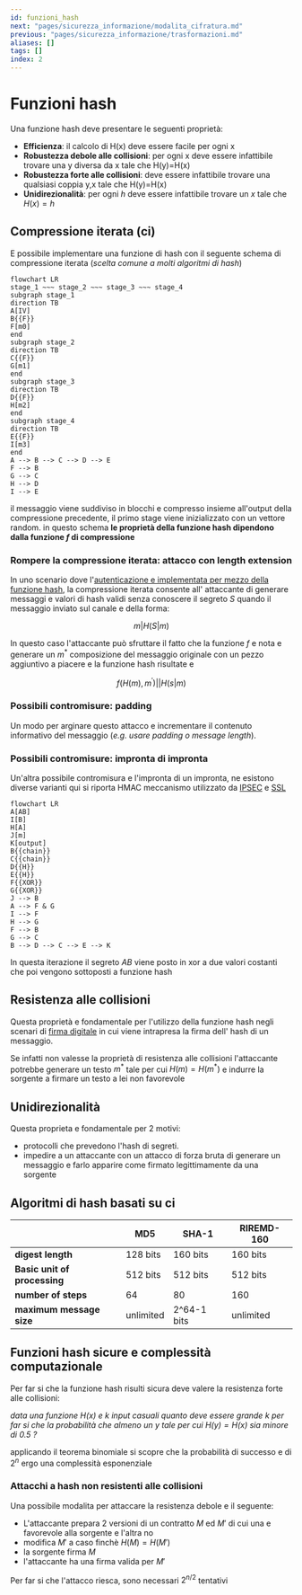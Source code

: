 ```yaml
---
id: funzioni_hash
next: "pages/sicurezza_informazione/modalita_cifratura.md"
previous: "pages/sicurezza_informazione/trasformazioni.md"
aliases: []
tags: []
index: 2
---
```


# Funzioni hash

Una funzione hash deve presentare le seguenti proprietà:

-   **Efficienza**: il calcolo di H(x) deve essere facile per ogni x
-   **Robustezza debole alle collisioni**: per ogni x deve essere infattibile trovare una y diversa da x tale che H(y)=H(x)
-   **Robustezza forte alle collisioni**: deve essere infattibile trovare una qualsiasi coppia y,x tale che H(y)=H(x)
-   **Unidirezionalità**: per ogni $h$ deve essere infattibile trovare un $x$ tale che $H(x)=h$

## Compressione iterata (ci)

E possibile implementare una funzione di hash con il seguente schema di compressione iterata (*scelta comune a molti algoritmi di hash*)

```mermaid
flowchart LR
stage_1 ~~~ stage_2 ~~~ stage_3 ~~~ stage_4
subgraph stage_1
direction TB
A[IV]
B{{F}}
F[m0]
end
subgraph stage_2
direction TB
C{{F}}
G[m1]
end
subgraph stage_3
direction TB
D{{F}}
H[m2]
end
subgraph stage_4
direction TB
E{{F}}
I[m3]
end
A --> B --> C --> D --> E
F --> B
G --> C
H --> D
I --> E
```

il messaggio viene suddiviso in blocchi e compresso insieme all'output della compressione precedente, il primo stage viene inizializzato con un vettore random. in questo schema **le proprietà della funzione hash dipendono dalla funzione $f$ di compressione**

### Rompere la compressione iterata: attacco con length extension

In uno scenario dove l'[autenticazione e implementata per mezzo della funzione hash](protocolli.md#hash%20di%20un%20segreto), la compressione iterata consente all' attaccante di generare messaggi e valori di hash validi senza conoscere il segreto $S$ quando il messaggio inviato sul canale e della forma:

$$ m|H(S|m)$$

In questo caso l'attaccante può sfruttare il fatto che la funzione $f$ e nota e generare un $m^*$ composizione del messaggio originale con un pezzo aggiuntivo a piacere e la funzione hash risultate e

$$f(H(m),m^{'})||H(s|m)$$

### Possibili contromisure: padding

Un modo per arginare questo attacco e incrementare il contenuto informativo del messaggio (*e.g. usare padding o message length*).

### Possibili contromisure: impronta di impronta

Un'altra possibile contromisura e l'impronta di un impronta, ne esistono diverse varianti qui si riporta HMAC meccanismo utilizzato da [IPSEC](ipsec.md) e [SSL](sicurezza_informazione/ssl.md)

```mermaid
flowchart LR
A[AB]
I[B]
H[A]
J[m]
K[output]
B{{chain}}
C{{chain}}
D{{H}}
E{{H}}
F{{XOR}}
G{{XOR}}
J --> B
A --> F & G
I --> F
H --> G
F --> B
G --> C
B --> D --> C --> E --> K
```

In questa iterazione il segreto $AB$ viene posto in xor a due valori costanti che poi vengono sottoposti a funzione hash

## Resistenza alle collisioni

Questa proprietà e fondamentale per l'utilizzo della funzione hash negli scenari di [firma digitale](protocolli.md#firma%20digitale) in cui viene intrapresa la firma dell' hash di un messaggio.

Se infatti non valesse la proprietà di resistenza alle collisioni l'attaccante potrebbe generare un testo $m^*$ tale per cui $H(m)=H(m^*)$ e indurre la sorgente a firmare un testo a lei non favorevole

## Unidirezionalità

Questa proprieta e fondamentale per 2 motivi:

- protocolli che prevedono l'hash di segreti.
- impedire a un attaccante con un attacco di forza bruta di generare un messaggio e farlo apparire come firmato legittimamente da una sorgente

## Algoritmi di hash basati su ci

|                              | MD5       | SHA-1       | RIREMD-160 |
| ---------------------------- | --------- | ----------- | ---------- |
| **digest length**            | 128 bits  | 160 bits    | 160 bits   |
| **Basic unit of processing** | 512 bits  | 512 bits    | 512 bits   |
| **number of steps**          | 64        | 80          | 160        |
| **maximum message size**     | unlimited | 2^64-1 bits | unlimited  |

## Funzioni hash sicure e complessità computazionale

Per far si che la funzione hash risulti sicura deve valere la resistenza forte alle collisioni:

*data una funzione $H(x)$ e $k$ input casuali quanto deve essere grande $k$ per far si che  la probabilità che almeno un $y$ tale per cui $H(y)=H(x)$ sia minore di $0.5$ ?*

applicando il teorema binomiale si scopre che la probabilità di successo e di $2^{n}$ ergo una complessità esponenziale

### Attacchi a hash non resistenti alle collisioni

Una possibile modalita per attaccare la resistenza debole e il seguente:

- L'attaccante prepara 2 versioni di un contratto $M$ ed $M'$ di cui una e favorevole alla sorgente e l'altra no
- modifica $M'$ a caso finchè $H(M)= H(M')$
- la sorgente firma $M$
- l'attaccante ha una firma valida per $M'$

Per far si che l'attacco riesca, sono necessari $2^{n/2}$ tentativi
